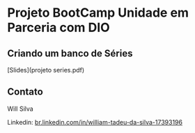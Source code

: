 # Projeto BootCamp Unidade em Parceria com DIO

## Criando um banco de Séries

[Slides](projeto series.pdf)

## Contato

Will Silva

Linkedin:  [br.linkedin.com/in/william-tadeu-da-silva-17393196](https://www.linkedin.com/in/william-tadeu-da-silva-17393196/)

